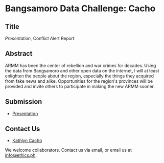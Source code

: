 # Bangsamoro Data Challenge: Cacho

## Title

*Presentation*, Conflict Alert Report

## Abstract

ARMM has been the center of rebellion and war crimes for decades. Using the data from Bangsamoro and other open data on the internet, I will at least enlighten the people about the region, especially the things they acquired from fake news and alike. Opportunities for the region's provinces will be provided and invite others to participate in making the new ARMM sooner.

## Submission

* [Presentation]()

## Contact Us

* [Kathlyn Cacho](mailto:cachojade@gmail.com)

We welcome collaborators. Contact us via email, or email us at info@ethics.ph.
